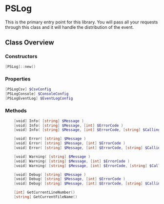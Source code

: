 # PSLog

This is the primary entry point for this library.  You will pass all your requests through this class and it will handle the distribution of the event.

## Class Overview

### Constructors

```PowerShell
[PSLog]::new()
```

### Properties

```PowerShell
[PSLogCsv] $CsvConfig
[PSLogConsole] $ConsoleConfig
[PSLogEventLog] $EventLogConfig
```

### Methods

```PowerShell
    [void] Info( [string] $Message )
    [void] Info( [string] $Message, [int] $ErrorCode )
    [void] Info( [string] $Message, [int] $ErrorCode, [string] $CallingFile, [int] $LineNumber)

    [void] Error( [string] $Message )
    [void] Error( [string] $Message, [int] $ErrorCode )
    [void] Error( [string] $Message, [int] $ErrorCode, [string] $CallingFile, [int] $LineNumber)

    [void] Warning( [string] $Message )
    [void] Warning( [string] $Message, [int] $ErrorCode )
    [void] Warning( [string] $Message, [int] $ErrorCode, [string] $CallingFile, [int] $LineNumber)

    [void] Debug( [string] $Message )
    [void] Debug( [string] $Message, [int] $ErrorCode )
    [void] Debug( [string] $Message, [int] $ErrorCode, [string] $CallingFile, [int] $LineNumber)

    [int] GetCurrentLineNumber()
    [string] GetCurrentFileName()
```